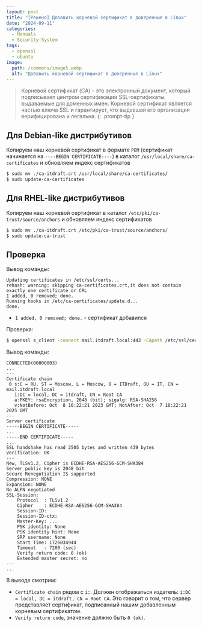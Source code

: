 ```yaml
---
layout: post
title: "[Решено] Добавить корневой сертификат в доверенные в Linux"
date: "2024-09-11"
categories:
  - Manuals
  - Security-System
tags:
  - openssl
  - ubuntu
image:
  path: /commons/image5.webp
  alt: "Добавить корневой сертификат в доверенные в Linux"
---
```


> Корневой сертификат (CA) - это электронный документ, который подписывает центром сертификации SSL-сертификаты, выдаваемые для доменных имен. Корневой сертификат является частью ключа SSL и гарантирует, что выдавшая его организация верифицирована и легальна.
{: .prompt-tip }

## Для Debian-like дистрибутивов

Копируем наш корневой сертификат в формате `PEM` (сертификат начинается на `----BEGIN CERTIFICATE----`) в каталог `/usr/local/share/ca-certificates` и обновляем индекс сертификатов

```bash
$ sudo mv ./ca-itdraft.crt /usr/local/share/ca-certificates/
$ sudo update-ca-certificates
```

## Для RHEL-like дистрибутивов

Копируем наш корневой сертификат в каталог `/etc/pki/ca-trust/source/anchors` и обновляем индекс сертификатов

```bash
$ sudo mv ./ca-itdraft.crt /etc/pki/ca-trust/source/anchors/
$ sudo update-ca-trust
```

## Проверка

Вывод команды:
```
Updating certificates in /etc/ssl/certs...
rehash: warning: skipping ca-certificates.crt,it does not contain exactly one certificate or CRL
1 added, 0 removed; done.
Running hooks in /etc/ca-certificates/update.d...
done.
```

- `1 added, 0 removed; done.` - сертификат добавился

Проверка:
```sh
$ openssl s_client -connect mail.itdraft.local:443 -CApath /etc/ssl/certs
```

Вывод команды:
```
CONNECTED(00000003)
...
---
Certificate chain
 0 s:C = RU, ST = Moscow, L = Moscow, O = ITDraft, OU = IT, CN = mail.itdraft.local
   i:DC = local, DC = itdraft, CN = Root CA
   a:PKEY: rsaEncryption, 2048 (bit); sigalg: RSA-SHA256
   v:NotBefore: Oct  8 10:22:21 2023 GMT; NotAfter: Oct  7 10:22:21 2025 GMT
---
Server certificate
-----BEGIN CERTIFICATE-----
...
-----END CERTIFICATE-----
...
SSL handshake has read 2505 bytes and written 439 bytes
Verification: OK
---
New, TLSv1.2, Cipher is ECDHE-RSA-AES256-GCM-SHA384
Server public key is 2048 bit
Secure Renegotiation IS supported
Compression: NONE
Expansion: NONE
No ALPN negotiated
SSL-Session:
    Protocol  : TLSv1.2
    Cipher    : ECDHE-RSA-AES256-GCM-SHA384
    Session-ID: 
    Session-ID-ctx: 
    Master-Key: ...
    PSK identity: None
    PSK identity hint: None
    SRP username: None
    Start Time: 1726034944
    Timeout   : 7200 (sec)
    Verify return code: 0 (ok)
    Extended master secret: no
---
...
```

В выводе смотрим:
- `Certificate chain` рядом с `i:`. Должен отображаться издатель: `i:DC = local, DC = itdraft, CN = Root CA`. Это говорит о том, что сервер представляет сертификат, подписанный нашим добавленным корневым сертификатом.
- `Verify return code`, значение должно быть `0 (ok)`.
